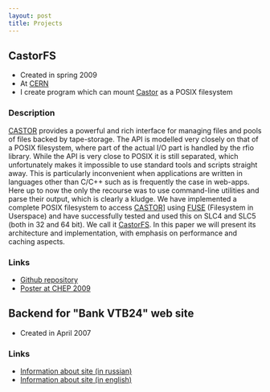 ```yaml
---
layout: post
title: Projects
---
```

## CastorFS

* Created in spring&nbsp;2009
* At [CERN][]
* I create  program which can mount <a href="http://castor.web.cern.ch/castor/">Castor</a> as a POSIX&nbsp;filesystem


### Description
[CASTOR][] provides a powerful and rich interface for managing files and pools of
files backed by tape-storage. The API is modelled very closely on that of a POSIX filesystem,
where part of the actual I/O part is handled by the rfio library. While the API is very close
to POSIX it is still separated, which unfortunately makes it impossible to use standard tools
and scripts straight away. This is particularly inconvenient when applications are written in
languages other than C/C++ such as is frequently the case in web-apps. Here up to now the
only the recourse was to use command-line utilities and parse their output, which is clearly a
kludge. We have implemented a complete POSIX filesystem to access [CASTOR][]] using [FUSE][]
(Filesystem in Userspace) and have successfully tested and used this on SLC4 and SLC5 (both
in 32 and 64 bit). We call it [CastorFS][]. In this paper we will present its architecture and
implementation, with emphasis on performance and caching&nbsp;aspects.

### Links
* [Github&nbsp;repository][CastorFS]
* [Poster at CHEP&nbsp;2009][Poster]

## Backend for "Bank VTB24" web site
* Created in April&nbsp;2007

### Links
* [Information about site (in&nbsp;russian)][al_ru]
* [Information about site (in&nbsp;english)][al_en]

[CERN]: http://cern.ch
[CASTOR]: http://castor.web.cern.ch/castor/

[FUSE]: http://fuse.sourceforge.net/
[CastorFS]: http://github.com/mazurov/castorfs
[poster]: http://picasaweb.google.com/Alexander.Mazurov/Prague2009#5321176214170319746
[al_ru]: http://www.artlebedev.ru/everything/vneshtorgbank/24/
[al_en]: http://www.artlebedev.com/everything/vneshtorgbank/24/